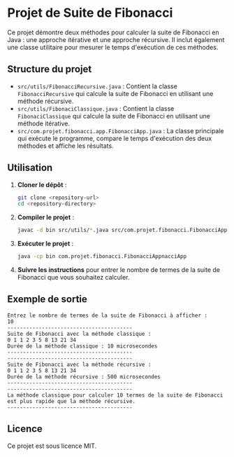# Projet de Suite de Fibonacci

Ce projet démontre deux méthodes pour calculer la suite de Fibonacci en Java : une approche itérative et une approche récursive. Il inclut également une classe utilitaire pour mesurer le temps d'exécution de ces méthodes.

## Structure du projet

- `src/utils/FibonacciRecursive.java` : Contient la classe `FibonacciRecursive` qui calcule la suite de Fibonacci en utilisant une méthode récursive.
- `src/utils/FibonaciClassique.java` : Contient la classe `FibonaciClassique` qui calcule la suite de Fibonacci en utilisant une méthode itérative.
- `src/com.projet.fibonacci.app.FibonacciApp.java` : La classe principale qui exécute le programme, compare le temps d'exécution des deux méthodes et affiche les résultats.

## Utilisation

1. **Cloner le dépôt** :
    ```sh
    git clone <repository-url>
    cd <repository-directory>
    ```

2. **Compiler le projet** :
    ```sh
    javac -d bin src/utils/*.java src/com.projet.fibonacci.FibonacciAppnacciApp.java
    ```

3. **Exécuter le projet** :
    ```sh
    java -cp bin com.projet.fibonacci.FibonacciAppnacciApp
    ```

4. **Suivre les instructions** pour entrer le nombre de termes de la suite de Fibonacci que vous souhaitez calculer.

## Exemple de sortie

```
Entrez le nombre de termes de la suite de Fibonacci à afficher :
10
----------------------------------------
Suite de Fibonacci avec la méthode classique :
0 1 1 2 3 5 8 13 21 34
Durée de la méthode classique : 10 microsecondes
----------------------------------------
----------------------------------------
Suite de Fibonacci avec la méthode récursive :
0 1 1 2 3 5 8 13 21 34
Durée de la méthode récursive : 500 microsecondes
----------------------------------------
----------------------------------------
La méthode classique pour calculer 10 termes de la suite de Fibonacci est plus rapide que la méthode récursive.
----------------------------------------
```

## Licence

Ce projet est sous licence MIT.
